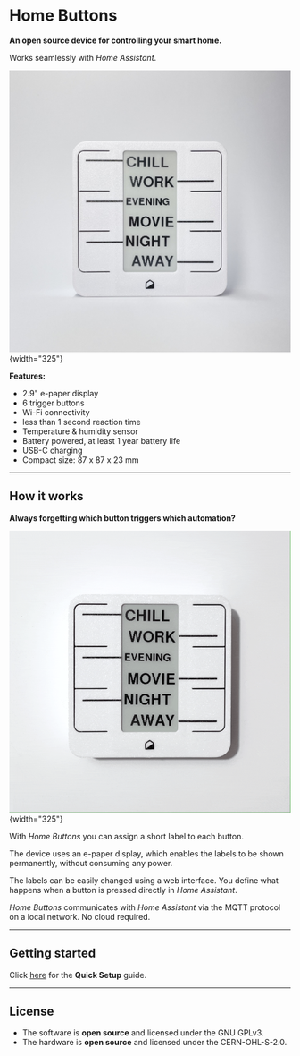 # Home Buttons


**An open source device for controlling your smart home.**

Works seamlessly with *Home Assistant*.

![Home Buttons](assets/promo_1.jpeg){width="325"} 

**Features:**

- 2.9" e-paper display
- 6 trigger buttons
- Wi-Fi connectivity
- less than 1 second reaction time
- Temperature & humidity sensor
- Battery powered, at least 1 year battery life
- USB-C charging
- Compact size: 87 x 87 x 23 mm

---

## How it works

**Always forgetting which button triggers which automation?**

![How It Works](assets/promo_6.gif){width="325"}

With *Home Buttons* you can assign a short label to each button.

The device uses an e-paper display, which enables the labels to be shown permanently, without consuming any power.

The labels can be easily changed using a web interface. You define what happens when a button is pressed directly in *Home Assistant*.

*Home Buttons* communicates with *Home Assistant* via the MQTT protocol on a local network. No cloud required.

---

## Getting started

Click [here](setup.md) for the **Quick Setup** guide. 

---

## License

- The software is **open source** and licensed under the GNU GPLv3.  
- The hardware is **open source** and licensed under the CERN-OHL-S-2.0.